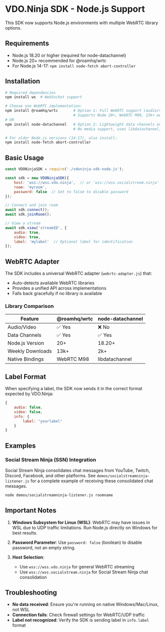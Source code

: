 # VDO.Ninja SDK - Node.js Support

This SDK now supports Node.js environments with multiple WebRTC library options.

## Requirements

- Node.js 18.20 or higher (required for node-datachannel)
- Node.js 20+ recommended for @roamhq/wrtc
- For Node.js 14-17: `npm install node-fetch abort-controller`

## Installation

```bash
# Required dependencies
npm install ws  # WebSocket support

# Choose one WebRTC implementation:
npm install @roamhq/wrtc       # Option 1: Full WebRTC support (audio/video + data)
                               # Supports Node 20+, WebRTC M98, 13k+ weekly downloads
# OR
npm install node-datachannel   # Option 2: Lightweight data channels only
                               # No media support, uses libdatachannel, Node 18.20+

# For older Node.js versions (14-17), also install:
npm install node-fetch abort-controller
```

## Basic Usage

```javascript
const VDONinjaSDK = require('./vdoninja-sdk-node.js');

const sdk = new VDONinjaSDK({
    host: 'wss://wss.vdo.ninja',  // or 'wss://wss.socialstream.ninja' for overlays
    room: 'myroom',
    password: false  // Set to false to disable password
});

// Connect and join room
await sdk.connect();
await sdk.joinRoom();

// View a stream
await sdk.view('streamID', {
    audio: true,
    video: true,
    label: 'mylabel'  // Optional label for identification
});
```

## WebRTC Adapter

The SDK includes a universal WebRTC adapter (`webrtc-adapter.js`) that:
- Auto-detects available WebRTC libraries
- Provides a unified API across implementations
- Falls back gracefully if no library is available

### Library Comparison

| Feature | @roamhq/wrtc | node-datachannel |
|---------|--------------|------------------|
| Audio/Video | ✅ Yes | ❌ No |
| Data Channels | ✅ Yes | ✅ Yes |
| Node.js Version | 20+ | 18.20+ |
| Weekly Downloads | 13k+ | 2k+ |
| Native Bindings | WebRTC M98 | libdatachannel |

## Label Format

When specifying a label, the SDK now sends it in the correct format expected by VDO.Ninja:
```javascript
{
    audio: false,
    video: false,
    info: {
        label: "yourlabel"
    }
}
```

## Examples

### Social Stream Ninja (SSN) Integration
Social Stream Ninja consolidates chat messages from YouTube, Twitch, Discord, Facebook, and other platforms.
See `demos/socialstreamninja-listener.js` for a complete example of receiving these consolidated chat messages.

```bash
node demos/socialstreamninja-listener.js roomname
```

## Important Notes

1. **Windows Subsystem for Linux (WSL)**: WebRTC may have issues in WSL due to UDP traffic limitations. Run Node.js directly on Windows for best results.

2. **Password Parameter**: Use `password: false` (boolean) to disable password, not an empty string.

3. **Host Selection**: 
   - Use `wss://wss.vdo.ninja` for general WebRTC streaming
   - Use `wss://wss.socialstream.ninja` for Social Stream Ninja chat consolidation

## Troubleshooting

- **No data received**: Ensure you're running on native Windows/Mac/Linux, not WSL
- **Connection fails**: Check firewall settings for WebRTC/UDP traffic
- **Label not recognized**: Verify the SDK is sending label in `info.label` format